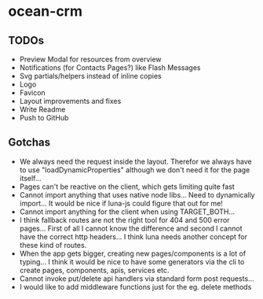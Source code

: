 # ocean-crm

## TODOs
* Preview Modal for resources from overview
* Notifications (for Contacts Pages?) like Flash Messages
* Svg partials/helpers instead of inline copies
* Logo
* Favicon
* Layout improvements and fixes
* Write Readme
* Push to GitHub

## Gotchas
* We always need the request inside the layout. Therefor we always have to use "loadDynamicProperties" although we don't need it for the page itself...
* Pages can't be reactive on the client, which gets limiting quite fast
* Cannot import anything that uses native node libs... Need to dynamically import... It would be nice if luna-js could figure that out for me!
* Cannot import anything for the client when using TARGET_BOTH...
* I think fallback routes are not the right tool for 404 and 500 error pages... First of all I cannot know the difference and second I cannot have the correct http headers... I think luna needs another concept for these kind of routes.
* When the app gets bigger, creating new pages/components is a lot of typing... I think it would be nice to have some generators via the cli to create pages, components, apis, services etc.
* Cannot invoke put/delete api handlers via standard form post requests...
* I would like to add middleware functions just for the eg. delete methods
